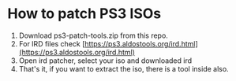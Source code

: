 # How to patch PS3 ISOs
1. Download ps3-patch-tools.zip from this repo.
2. For IRD files check [https://ps3.aldostools.org/ird.html](https://ps3.aldostools.org/ird.html)
3. Open ird patcher, select your iso and downloaded ird
4. That's it, if you want to extract the iso, there is a tool inside also.